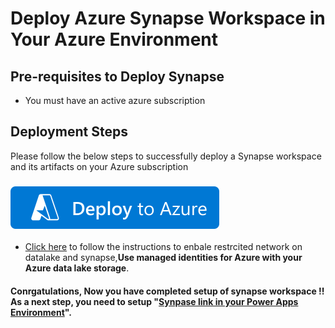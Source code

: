 # Deploy Azure Synapse Workspace in Your Azure Environment

## Pre-requisites to Deploy Synapse

- You must have an active azure subscription

## Deployment Steps
Please follow the below steps to successfully deploy a Synapse workspace and its artifacts on your Azure subscription

###     [![Deploy To Azure](../Images/deploytoazure.svg?sanitize=true)](https://portal.azure.com/#create/Microsoft.Template/uri/https%3A%2F%2Fraw.githubusercontent.com%2Fmicrosoft%2Fpowercat-automation-kit%2FFlow-byodl%2FAutomationKit_Flow_BYODL%2FARMTemplate%2Fazuredeploy.json)

- [Click here](https://github.com/microsoft/powercat-automation-kit/tree/27a0b53cd74963d2daede56bdb9fbc118aaccc4e/AutomationKit_Flow_BYODL/001-Synapse%20Workspace%20Azure%20Setup/Synapse-with-managed-identity) to follow the instructions to enbale restrcited network on datalake and synapse,**Use managed identities for Azure with your Azure data lake storage**.

#### Conrgatulations, Now you have completed setup of synapse workspace !! As a next step, you need to setup "[Synpase link in your Power Apps Environment](https://github.com/microsoft/powercat-automation-kit/tree/27a0b53cd74963d2daede56bdb9fbc118aaccc4e/AutomationKit_Flow_BYODL/002-%20Synapse%20link%20Setup)". 
